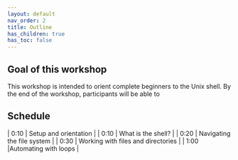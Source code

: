```yaml
---
layout: default
nav_order: 2
title: Outline
has_children: true
has_toc: false
---
```


## Goal of this workshop

This workshop is intended to orient complete beginners to the Unix shell. By the end of the workshop, participants will be able to 

## Schedule

| 0:10 | Setup and orientation |
| 0:10 | What is the shell? |
| 0:20 | Navigating the file system |
| 0:30 | Working with files and directories |
| 1:00 |Automating with loops |
